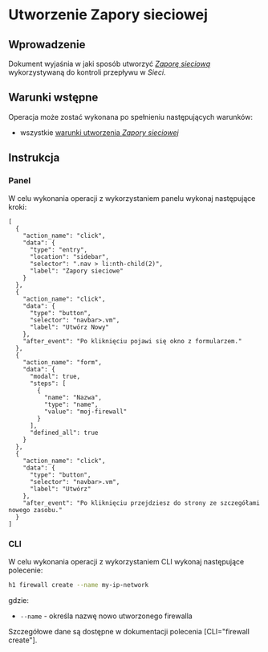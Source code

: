 # Utworzenie Zapory sieciowej

## Wprowadzenie

Dokument wyjaśnia w jaki sposób utworzyć *[Zaporę sieciową](/resource/networking/firewall.md)* wykorzystywaną do kontroli przepływu w *Sieci*.

## Warunki wstępne

Operacja może zostać wykonana po spełnieniu następujących warunków:

* wszystkie [warunki utworzenia *Zapory sieciowej*](/resource/networking/firewall.md#utworzenie)

## Instrukcja

### Panel
      
W celu wykonania operacji z wykorzystaniem panelu wykonaj następujące kroki:

```guide
[
  {
    "action_name": "click",
    "data": {
      "type": "entry",
      "location": "sidebar",
      "selector": ".nav > li:nth-child(2)",
      "label": "Zapory sieciowe"
    }
  },
  {
    "action_name": "click",
    "data": {
      "type": "button",
      "selector": "navbar>.vm",
      "label": "Utwórz Nowy"
    },
    "after_event": "Po kliknięciu pojawi się okno z formularzem."
  },    
  {
    "action_name": "form",
    "data": {
      "modal": true,
      "steps": [
        {
          "name": "Nazwa",
          "type": "name",
          "value": "moj-firewall"
        }
      ],
      "defined_all": true
    }
  },
  {
    "action_name": "click",
    "data": {
      "type": "button",
      "selector": "navbar>.vm",
      "label": "Utwórz"
    },
    "after_event": "Po kliknięciu przejdziesz do strony ze szczegółami nowego zasobu."
  }
]
```

### CLI

W celu wykonania operacji z wykorzystaniem CLI wykonaj następujące polecenie:

```bash
h1 firewall create --name my-ip-network
```

gdzie:

 * ```--name``` - określa nazwę nowo utworzonego firewalla

Szczegółowe dane są dostępne w dokumentacji polecenia [CLI="firewall create"].